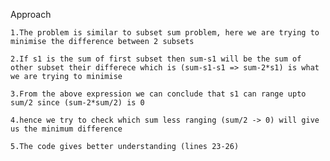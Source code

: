Approach

    1.The problem is similar to subset sum problem, here we are trying to minimise the difference between 2 subsets

    2.If s1 is the sum of first subset then sum-s1 will be the sum of other subset their differece which is (sum-s1-s1 => sum-2*s1) is what we are trying to minimise

    3.From the above expression we can conclude that s1 can range upto sum/2 since (sum-2*sum/2) is 0

    4.hence we try to check which sum less ranging (sum/2 -> 0) will give us the minimum difference

    5.The code gives better understanding (lines 23-26) 